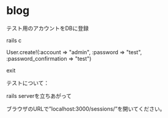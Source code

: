 blog
====

テスト用のアカウントをDBに登録

rails c

User.create!(:account => "admin", :password => "test", :password_confirmation => "test")

exit


テストについて：

rails serverを立ちあがって

ブラウザのURLで”localhost:3000/sessions/”を開いてください。
